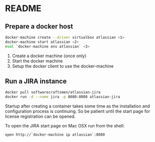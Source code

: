 # README

## Prepare a docker host

```sh
docker-machine create --driver virtualbox atlassian <1>
docker-machine start atlassian <2>
eval `docker-machine env atlassian` <3>
```

1. Create a docker machine (once only)
2. Start the docker machine
3. Setup the docker client to use the docker-machine

## Run a JIRA instance

```sh
docker pull softwarecraftsmen/atlassian-jira
docker run -d --name jira -p 8080:8080 atlassian-jira
```

Startup after creating a container takes some time as the installation and configuration process is continuing.
So be patient until the start page for license registration can be opened.

To open the JIRA start page on Mac OSX run from the shell:
```
open http://`docker-machine ip atlassian`:8080
```
